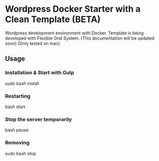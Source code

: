 # Wordpress Docker Starter with a Clean Template (BETA)
Wordpress development environment with Docker. Template is being developed with Flexible Grid System. (This documentation will be updated soon) (Only tested on mac)

## Usage
### Installation & Start with Gulp
sudo bash install

### Restarting
bash start

### Stop the server temporarily
bash pause

### Removing
sudo bash stop